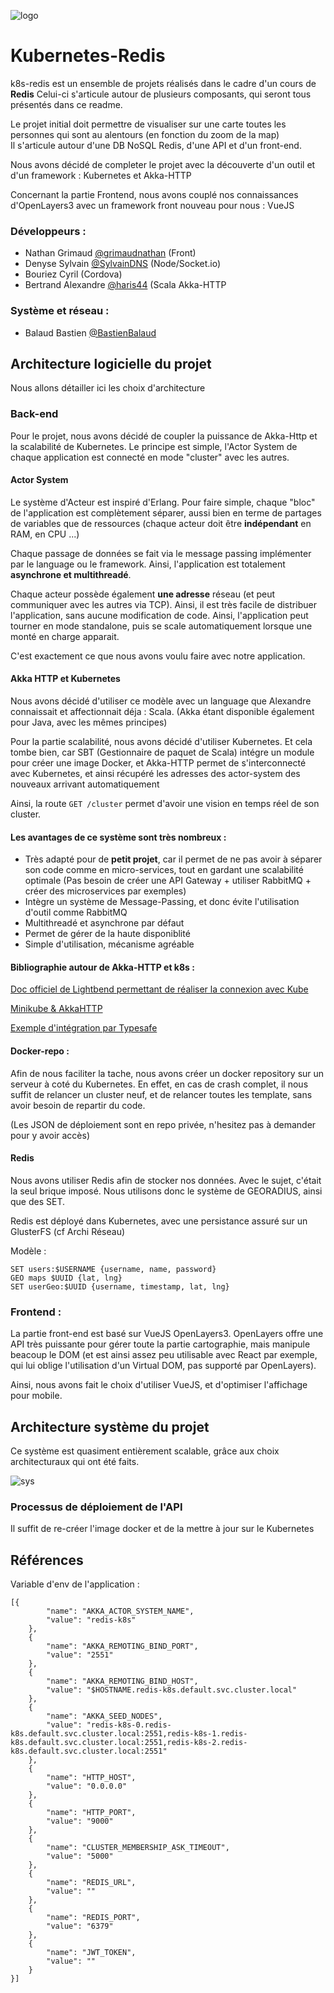 ![logo](https://i.imgur.com/qFUHvPW.jpg)

# Kubernetes-Redis

k8s-redis est un ensemble de projets réalisés dans le cadre d'un cours de **Redis** 
Celui-ci s'articule autour de plusieurs composants, qui seront tous présentés dans ce readme. 

Le projet initial doit permettre de visualiser sur une carte toutes les personnes qui sont au alentours (en fonction du zoom de la map)  
Il s'articule autour d'une DB NoSQL Redis, d'une API et d'un front-end. 

Nous avons décidé de completer le projet avec la découverte d'un outil et d'un framework : Kubernetes et Akka-HTTP

Concernant la partie Frontend, nous avons couplé nos connaissances d'OpenLayers3 avec un framework front nouveau pour nous : VueJS

### Développeurs : 

* Nathan Grimaud [@grimaudnathan](https://github.com/NathanGrimaud) (Front)
* Denyse Sylvain [@SylvainDNS](https://github.com/sylvainDNS) (Node/Socket.io) 
* Bouriez Cyril [](https://github.com/haris44/) (Cordova) 
* Bertrand Alexandre [@haris44](https://github.com/haris44/) (Scala Akka-HTTP

### Système et réseau : 

* Balaud Bastien [@BastienBalaud](https://github.com/BastienBalaud)

## Architecture logicielle du projet

Nous allons détailler ici les choix d'architecture

### Back-end

Pour le projet, nous avons décidé de coupler la puissance de Akka-Http et la scalabilité de Kubernetes. 
Le principe est simple, l'Actor System de chaque application est connecté en mode "cluster" avec les autres. 

#### Actor System

Le système d'Acteur est inspiré d'Erlang. Pour faire simple, chaque "bloc" de l'application est complètement séparer, aussi bien en terme de partages de variables que de ressources (chaque acteur doit être **indépendant** en RAM, en CPU ...) 

Chaque passage de données se fait via le message passing implémenter par le language ou le framework. Ainsi, l'application est totalement **asynchrone et multithreadé**. 

Chaque acteur possède également **une adresse** réseau (et peut communiquer avec les autres via TCP). Ainsi, il est très facile de distribuer l'application, sans aucune modification de code. Ainsi, l'application peut tourner en mode standalone, puis se scale automatiquement lorsque une monté en charge apparait. 

C'est exactement ce que nous avons voulu faire avec notre application. 

#### Akka HTTP et Kubernetes 

Nous avons décidé d'utiliser ce modèle avec un language que Alexandre connaissait et affectionnait déja : Scala. (Akka étant disponible également pour Java, avec les mêmes principes) 

Pour la partie scalabilité, nous avons décidé d'utiliser Kubernetes. Et cela tombe bien, car SBT (Gestionnaire de paquet de Scala) intégre un module pour créer une image Docker, et Akka-HTTP permet de s'interconnecté avec Kubernetes, et ainsi récupéré les adresses des actor-system des nouveaux arrivant automatiquement 

Ainsi, la route ``GET /cluster`` permet d'avoir une vision en temps réel de son cluster. 


####  Les avantages de ce système sont très nombreux : 

* Très adapté pour de **petit projet**, car il permet de ne pas avoir à séparer son code comme en micro-services, tout en gardant une scalabilité optimale (Pas besoin de créer une API Gateway + utiliser RabbitMQ + créer des microservices par exemples)  
* Intègre un système de Message-Passing, et donc évite l'utilisation d'outil comme RabbitMQ
* Multithreadé et asynchrone par défaut
* Permet de gérer de la haute disponiblité
* Simple d'utilisation, mécanisme agréable

#### Bibliographie autour de Akka-HTTP et k8s :

[Doc officiel de Lightbend permettant de réaliser la connexion avec Kube](https://developer.lightbend.com/guides/akka-cluster-kubernetes-k8s-deploy/)

[Minikube & AkkaHTTP](https://www.lotharschulz.info/2016/10/19/akkahttp-docker-kubernetes/)

[Exemple d'intégration par Typesafe](https://github.com/typesafehub/prod-suite-management-doc/tree/master/guides/akka-cluster-kubernetes-k8s-deploy/akka-cluster-example)

#### Docker-repo :

Afin de nous faciliter la tache, nous avons créer un docker repository sur un serveur à coté du Kubernetes. En effet, en cas de crash complet, il nous suffit de relancer un cluster neuf, et de relancer toutes les template, sans avoir besoin de repartir du code.   

(Les JSON de déploiement sont en repo privée, n'hesitez pas à demander pour y avoir accès) 

#### Redis

Nous avons utiliser Redis afin de stocker nos données. Avec le sujet, c'était la seul brique imposé. Nous utilisons donc le système de GEORADIUS, ainsi que des SET.

Redis est déployé dans Kubernetes, avec une persistance assuré sur un GlusterFS (cf Archi Réseau)

Modèle : 

```
SET users:$USERNAME {username, name, password}
GEO maps $UUID {lat, lng}
SET userGeo:$UUID {username, timestamp, lat, lng}
```

### Frontend :

La partie front-end est basé sur VueJS OpenLayers3. OpenLayers offre une API très puissante pour gérer toute la partie cartographie, mais manipule beacoup le DOM (et est ainsi assez peu utilisable avec React par exemple, qui lui oblige l'utilisation d'un Virtual DOM, pas supporté par OpenLayers). 

Ainsi, nous avons fait le choix d'utiliser VueJS, et d'optimiser l'affichage pour mobile. 


## Architecture système du projet

Ce système est quasiment entièrement scalable, grâce aux choix architecturaux qui ont été faits. 


![sys](https://i.imgur.com/2mzlFo8.png)


### Processus de déploiement de l'API 

Il suffit de re-créer l'image docker et de la mettre à jour sur le Kubernetes 


## Références

Variable d'env de l'application : 

```
[{
        "name": "AKKA_ACTOR_SYSTEM_NAME",
        "value": "redis-k8s"
    },
    {
        "name": "AKKA_REMOTING_BIND_PORT",
        "value": "2551"
    },
    {
        "name": "AKKA_REMOTING_BIND_HOST",
        "value": "$HOSTNAME.redis-k8s.default.svc.cluster.local"
    },
    {
        "name": "AKKA_SEED_NODES",
        "value": "redis-k8s-0.redis-k8s.default.svc.cluster.local:2551,redis-k8s-1.redis-k8s.default.svc.cluster.local:2551,redis-k8s-2.redis-k8s.default.svc.cluster.local:2551"
    },
    {
        "name": "HTTP_HOST",
        "value": "0.0.0.0"
    },
    {
        "name": "HTTP_PORT",
        "value": "9000"
    },
    {
        "name": "CLUSTER_MEMBERSHIP_ASK_TIMEOUT",
        "value": "5000"
    },
    {
        "name": "REDIS_URL",
        "value": ""
    },
    {
        "name": "REDIS_PORT",
        "value": "6379"
    }, 
    {
        "name": "JWT_TOKEN",
        "value": ""
    }
}]
```







